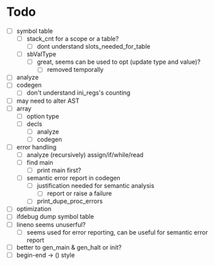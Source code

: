 # Todo

+ [ ] symbol table
    + [ ] stack_cnt for a scope or a table?
        + [ ] dont understand slots_needed_for_table
    + [ ] sbValType
        + [ ] great, seems can be used to opt (update type and value)?
            + [ ] removed temporally
+ [ ] analyze
+ [ ] codegen
    + [ ] don't understand ini_regs's counting
+ [ ] may need to alter AST
+ [ ] array
    + [ ] option type
    + [ ] decls
        + [ ] analyze
        + [ ] codegen
+ [ ] error handling
    + [ ] analyze (recursively) assign/if/while/read
    + [ ] find main
        + [ ] print main first?
    + [ ] semantic error report in codegen
        + [ ] justification needed for semantic analysis
            + [ ] report or raise a failure
        + [ ] print_dupe_proc_errors
+ [ ] optimization
+ [ ] ifdebug dump symbol table
+ [ ] lineno seems unuserful?
    + [ ] seems used for error reporting, can be useful for semantic error report
+ [ ] better to gen_main & gen_halt or init?
+ [ ] begin-end -> () style